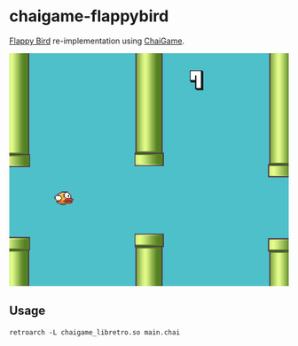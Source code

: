 # chaigame-flappybird

[Flappy Bird](https://en.wikipedia.org/wiki/Flappy_Bird) re-implementation using [ChaiGame](https://github.com/robloach/chaigame).

![Flappy Bird Screenshot](screenshot.png)

## Usage

```
retroarch -L chaigame_libretro.so main.chai
```
